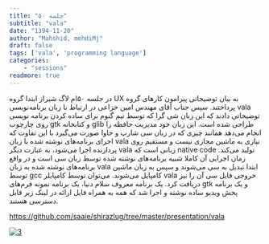 ```yaml
---
title: "جلسه ۵۰"
subtitle: "vala"
date: "1394-11-20"
author: "Mahshid, mehdiMj"
draft: false
tags: ['vala', 'programming language']
categories:
    - "sessions"
readmore: true
---
```

در جلسه ۵۰ام لاگ شیراز ابتدا گروه UX به بیان توضیحاتی پیرامون کارهای گروه پرداختند. سپس جناب آقای مهندس امین خزاعی در ارتباط با زبان برنامه‌نویسی vala توضیحاتی دادند که این زبان شی گرا که توسط تیم گنوم برای ساده کردن برنامه نویسی روی چارچوب gtk و کتابخانه glib طراحی شده است. این زبان خود مدیریت حافظه را انجام می‌دهد همانند چیزی که در زبان سی شارپ و جاوا صورت می‌گیرد با این تفاوت که اجرای برنامه‌های نوشته شده با زبان vala نیازی به ماشین مجازی نیست و مستقیم روی پردازنده اجرا می‌شود، به عبارت دیگر vala زبانی است که native code تولید می‌کند. زمان اجرایی آن کاملا شبیه برنامه‌های نوشته شده توسط زبان سی است و در واقع برنامه‌های نوشته شده به زبان vala ابتدا تبدیل به سی می‌شوند و سپس به زبان ماشین توسط gcc کامپایل می‌شوند. می‌توان توسط کامپایلر vala خروجی فایل سی آن را نیز دریافت کرد. یک برنامه معروف سلام دنیا، یک برنامه نمونه فرم‌های gtk و یک برنامه پخش ویدیو ساده نوشته و اجرا شد که همه به همراه فایل ارائه در لینک زیر قابل دسترسی هستند.

<https://github.com/saaie/shirazlug/tree/master/presentation/vala>

[![3](../../img/a45f4a2e-fdbb-11e6-86dd-a088b4d860141488289303.9799147.jpeg)](../../img/a45f4a2e-fdbb-11e6-86dd-a088b4d860141488289303.9799147.jpeg)
